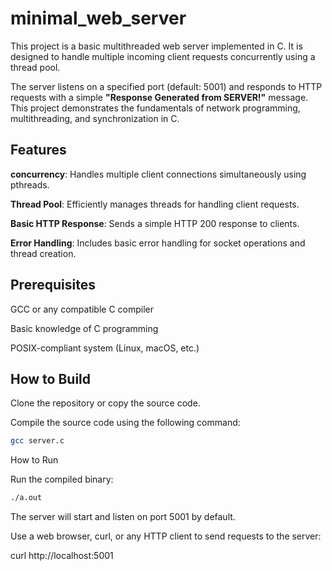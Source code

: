 # minimal_web_server

This project is a basic multithreaded web server implemented in C. It is designed to handle multiple incoming client requests concurrently using a thread pool.

The server listens on a specified port (default: 5001) and responds to HTTP requests with a simple **"Response Generated from SERVER!"** message. This project demonstrates the fundamentals of network programming, multithreading, and synchronization in C.

## Features

**concurrency**: Handles multiple client connections simultaneously using pthreads.

**Thread Pool**: Efficiently manages threads for handling client requests.

**Basic HTTP Response**: Sends a simple HTTP 200 response to clients.

**Error Handling**: Includes basic error handling for socket operations and thread creation.

## Prerequisites

GCC or any compatible C compiler

Basic knowledge of C programming

POSIX-compliant system (Linux, macOS, etc.)

## How to Build

Clone the repository or copy the source code.

Compile the source code using the following command:
```bash
gcc server.c
```

How to Run

Run the compiled binary:
 ```bash
./a.out
```

The server will start and listen on port 5001 by default.

Use a web browser, curl, or any HTTP client to send requests to the server:

curl http://localhost:5001

